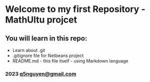 # Welcome to my first Repository - MathUltu projcet

## You will learn in this repo:

* Learn about .git
* .gitignore file for Netbeans project
* README.md - this file itself - using Markdown language

### 2023 q5nguyen@gmail.com